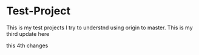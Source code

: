 # Test-Project
This is my test projects 
I try to understnd using origin to master.
This is my third update here 


this 4th changes
